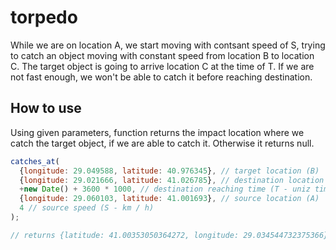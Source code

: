 torpedo
=======

While we are on location A, we start moving with contsant speed of S, trying to catch an object moving with constant speed from location B to location C. The target object is going to arrive location C at the time of T. If we are not fast enough, we won't be able to catch it before reaching destination.

## How to use
Using given parameters, function returns the impact location where we catch the target object, if we are able to catch it. Otherwise it returns null.
```js
catches_at(
  {longitude: 29.049588, latitude: 40.976345}, // target location (B)
  {longitude: 29.021666, latitude: 41.026785}, // destination location (C)
  +new Date() + 3600 * 1000, // destination reaching time (T - uniz timestamp in microseconds)
  {longitude: 29.060103, latitude: 41.001693}, // source location (A)
  4 // source speed (S - km / h)
);

// returns {latitude: 41.00353050364272, longitude: 29.034544732375366}
```
